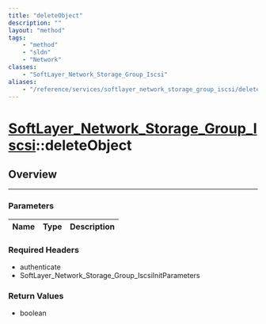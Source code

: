 ```yaml
---
title: "deleteObject"
description: ""
layout: "method"
tags:
    - "method"
    - "sldn"
    - "Network"
classes:
    - "SoftLayer_Network_Storage_Group_Iscsi"
aliases:
    - "/reference/services/softlayer_network_storage_group_iscsi/deleteObject"
---
```

# [SoftLayer_Network_Storage_Group_Iscsi](/reference/services/SoftLayer_Network_Storage_Group_Iscsi)::deleteObject




## Overview 


-----

### Parameters 
|Name | Type | Description |
| --- | --- | --- |


### Required Headers
* authenticate
* SoftLayer_Network_Storage_Group_IscsiInitParameters


### Return Values
* boolean




